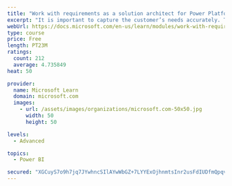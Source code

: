 ```yaml
---
title: "Work with requirements as a solution architect for Power Platform and Dynamics 365"
excerpt: "It is important to capture the customer’s needs accurately. This module explains how to capture requirements and identify functional and non-functional items."
webUrl: https://docs.microsoft.com/en-us/learn/modules/work-with-requirements/
type: course
price: Free
length: PT23M
ratings:
  count: 212
  average: 4.735849
heat: 50

provider:
  name: Microsoft Learn
  domain: microsoft.com
  images:
    - url: /assets/images/organizations/microsoft.com-50x50.jpg
      width: 50
      height: 50

levels:
  - Advanced

topics:
  - Power BI

secured: "XGCuyS7o9h7jq7JYwhncSIlAYwWbGZ+7LYYExOjhnmtsInr2usFdIUDfmQpqvSkz9dN3xvFtE3H/uErmBH0gKlr3TGi4SRYy8rioe+xLdIRpfmvd9b/2ySACdNUo5AlW5PaYsaqz5mS5g+lwuR2SZKxlnrgT/1JHXryveEHL8RoB7qxkoXcx1rhPZnVixabX4ANFGgzK15LecDXd2eWLSMiK6hb19fu4h6Pe+u1TtBluixCZkwk2IxHgtzDamPbd54miwFc9nl7E4HT9iOsUQDMS7Cg9USQG8yGPrKkKhuN3ueYM1SeQZzc5pSVXCkCQb36Kl1qgOZRW7AbnhIawZB/Q42BoRTX0T72Q230/Ug9E+tlI4DZfll6bjfpAuBlZ0X9bXCZsjMqFoXI4yhcyMw==;2zSOlp7cSabFDALNqxLCOA=="
---
```


